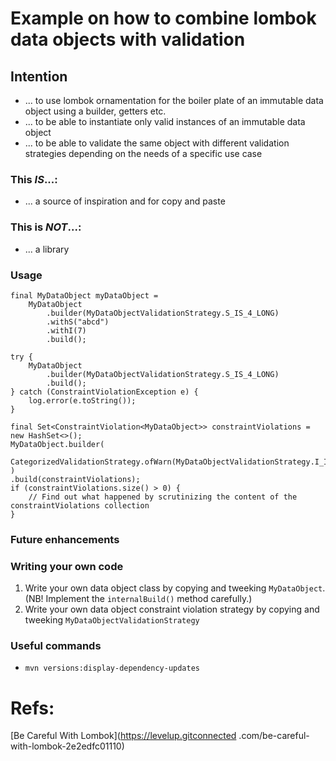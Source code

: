 # Example on how to combine lombok data objects with validation
## Intention
- ... to use lombok ornamentation for the boiler plate of an immutable data object using a builder, getters etc.
- ... to be able to instantiate only valid instances of an immutable data object
- ... to be able to validate the same object with different validation strategies depending on the needs of a specific use case
### This _IS_...:
  - ... a source of inspiration and for copy and paste
### This is _NOT_...:
- ... a library
### Usage
```
final MyDataObject myDataObject =
    MyDataObject
        .builder(MyDataObjectValidationStrategy.S_IS_4_LONG)
        .withS("abcd")
        .withI(7)
        .build();
```
```
try {
    MyDataObject
        .builder(MyDataObjectValidationStrategy.S_IS_4_LONG)
        .build();
} catch (ConstraintViolationException e) {
    log.error(e.toString());
}
```

```
final Set<ConstraintViolation<MyDataObject>> constraintViolations = new HashSet<>();
MyDataObject.builder(
    CategorizedValidationStrategy.ofWarn(MyDataObjectValidationStrategy.I_IS_7)
)
.build(constraintViolations);
if (constraintViolations.size() > 0) {
    // Find out what happened by scrutinizing the content of the constraintViolations collection 
}
```
### Future enhancements
### Writing your own code
1. Write your own data object class by copying and tweeking ```MyDataObject```. (NB! Implement the ```internalBuild()``` method carefully.)
0. Write your own data object constraint violation strategy by copying and tweeking ```MyDataObjectValidationStrategy```
### Useful commands
- ```mvn versions:display-dependency-updates``` 
# Refs:
[Be Careful With Lombok](https://levelup.gitconnected .com/be-careful-with-lombok-2e2edfc01110)